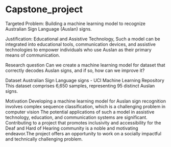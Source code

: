 # Capstone_project
Targeted Problem: 
Building a machine learning model to recognize Australian Sign Language (Auslan) signs.

Justification: Educational and Assistive Technology, Such a model can be integrated into educational tools, communication devices, and assistive technologies to empower individuals who use Auslan as their primary means of communication.

Research question
Can we create a machine learning model for dataset that correctly decodes Auslan signs, and if so, how can we improve it?

Dataset
Australian Sign Language signs - UCI Machine Learning Repository
This dataset comprises 6,650 samples, representing 95 distinct Auslan signs. 

Motivation
Developing a machine learning model for Auslan sign recognition involves complex sequence classification, which is a challenging problem in computer vision
The potential applications of such a model in assistive technology, education, and communication systems are significant.
Contributing to a project that promotes inclusivity and accessibility for the Deaf and Hard of Hearing community is a noble and motivating endeavor.The project offers an opportunity to work on a socially impactful and technically challenging problem.
